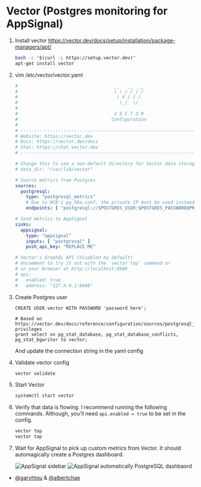 # Vector (Postgres monitoring for AppSignal)

1. Install vector
   https://vector.dev/docs/setup/installation/package-managers/apt/
   ```bash
   bash -c "$(curl -L https://setup.vector.dev)"
   apt-get install vector
   ```

2. vim /etc/vector/vector.yaml
   ```yaml
   #                                    __   __  __
   #                                    \ \ / / / /
   #                                     \ V / / /
   #                                      \_/  \/
   #
   #                                    V E C T O R
   #                                   Configuration
   #
   # ------------------------------------------------------------------------------
   # Website: https://vector.dev
   # Docs: https://vector.dev/docs
   # Chat: https://chat.vector.dev
   # ------------------------------------------------------------------------------
   
   # Change this to use a non-default directory for Vector data storage:
   # data_dir: "/var/lib/vector"
   
   # Source metrics from Postgres
   sources:
     postgresql:
       type: "postgresql_metrics"
       # Due to HCB's pg_hba.conf, the private IP must be used instead of localhost
       endpoints: [ "postgresql://$POSTGRES_USER:$POSTGRES_PASSWORD@PRIVATE_IP:5432/$POSTGRES_DB" ]
   
   # Send metrics to AppSignal
   sinks:
     appsignal:
       type: "appsignal"
       inputs: [ "postgresql" ]
       push_api_key: "REPLACE ME"
   
   # Vector's GraphQL API (disabled by default)
   # Uncomment to try it out with the `vector top` command or
   # in your browser at http://localhost:8686
   # api:
   #   enabled: true
   #   address: "127.0.0.1:8686"
   ```

3. Create Postgres user
   ```
   CREATE USER vector WITH PASSWORD 'password here';
   
   # Based on https://vector.dev/docs/reference/configuration/sources/postgresql_metrics/#required-privileges
   grant select on pg_stat_database, pg_stat_database_conflicts, pg_stat_bgwriter to vector;
   ```
   And update the connection string in the yaml config
4. Validate vector config
   ```bash
   vector validate
   ```

5. Start Vector
   ```bash
   systemctl start vector
   ```

6. Verify that data is flowing.
   I recommend running the following commands. Although, you'll need
   `api.enabled = true` to be set in the config.
   ```bash
   vector top
   vector tap
   ```

7. Wait for AppSignal to pick up custom metrics from Vector. It should
   automagically create a Postgres dashboard.

   ![AppSignal sidebar](https://hc-cdn.hel1.your-objectstorage.com/s/v3/f8d29276865f37c091d9f8d7e46d3586877b2970_image.png)
   ![AppSignal automatically PostgreSQL dashbaord](https://hc-cdn.hel1.your-objectstorage.com/s/v3/43730e54bc305ea2bce6b7e6d82c200889bc3b90_image.png)

- [@garyhtou](https://github.com/garyhtou) & [@albertchae](https://github.com/albertchae)
